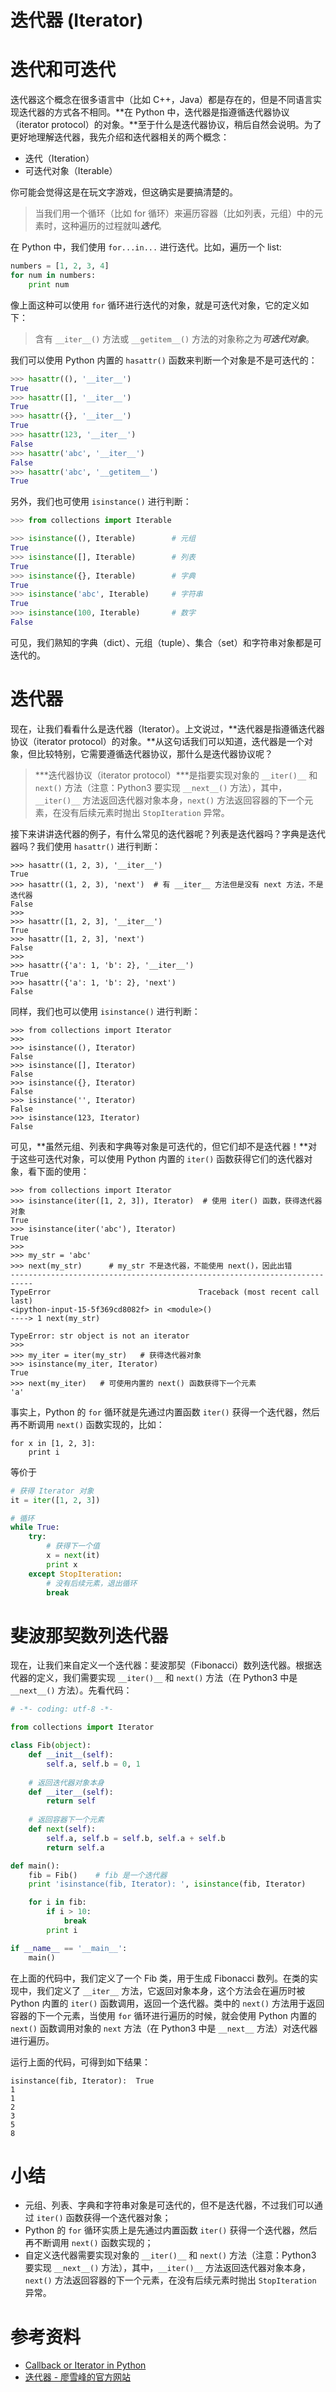 迭代器 (Iterator)
====

# 迭代和可迭代

迭代器这个概念在很多语言中（比如 C++，Java）都是存在的，但是不同语言实现迭代器的方式各不相同。**在 Python 中，迭代器是指遵循迭代器协议（iterator protocol）的对象。**至于什么是迭代器协议，稍后自然会说明。为了更好地理解迭代器，我先介绍和迭代器相关的两个概念：

- 迭代（Iteration）
- 可迭代对象（Iterable）

你可能会觉得这是在玩文字游戏，但这确实是要搞清楚的。

> 当我们用一个循环（比如 for 循环）来遍历容器（比如列表，元组）中的元素时，这种遍历的过程就叫***迭代***。

在 Python 中，我们使用 `for...in...` 进行迭代。比如，遍历一个 list:

```python
numbers = [1, 2, 3, 4]
for num in numbers:
    print num
```

像上面这种可以使用 `for` 循环进行迭代的对象，就是可迭代对象，它的定义如下：

> 含有 `__iter__()` 方法或 `__getitem__()` 方法的对象称之为***可迭代对象***。

我们可以使用 Python 内置的 `hasattr()` 函数来判断一个对象是不是可迭代的：

```python
>>> hasattr((), '__iter__')
True
>>> hasattr([], '__iter__')
True
>>> hasattr({}, '__iter__')
True
>>> hasattr(123, '__iter__')
False
>>> hasattr('abc', '__iter__')
False
>>> hasattr('abc', '__getitem__')
True
```

另外，我们也可使用 `isinstance()` 进行判断：

```python
>>> from collections import Iterable

>>> isinstance((), Iterable)        # 元组
True
>>> isinstance([], Iterable)        # 列表
True
>>> isinstance({}, Iterable)        # 字典
True
>>> isinstance('abc', Iterable)     # 字符串
True
>>> isinstance(100, Iterable)       # 数字
False
```

可见，我们熟知的字典（dict）、元组（tuple）、集合（set）和字符串对象都是可迭代的。

# 迭代器

现在，让我们看看什么是迭代器（Iterator）。上文说过，**迭代器是指遵循迭代器协议（iterator protocol）的对象。**从这句话我们可以知道，迭代器是一个对象，但比较特别，它需要遵循迭代器协议，那什么是迭代器协议呢？

> ***迭代器协议（iterator protocol）***是指要实现对象的 `__iter()__` 和 `next()` 方法（注意：Python3 要实现 `__next__()` 方法），其中，`__iter()__` 方法返回迭代器对象本身，`next()` 方法返回容器的下一个元素，在没有后续元素时抛出 `StopIteration` 异常。

接下来讲讲迭代器的例子，有什么常见的迭代器呢？列表是迭代器吗？字典是迭代器吗？我们使用 `hasattr()` 进行判断：

```
>>> hasattr((1, 2, 3), '__iter__')
True
>>> hasattr((1, 2, 3), 'next')  # 有 __iter__ 方法但是没有 next 方法，不是迭代器
False
>>>
>>> hasattr([1, 2, 3], '__iter__')
True
>>> hasattr([1, 2, 3], 'next')
False
>>>
>>> hasattr({'a': 1, 'b': 2}, '__iter__')
True
>>> hasattr({'a': 1, 'b': 2}, 'next')
False
```

同样，我们也可以使用 `isinstance()` 进行判断：

```
>>> from collections import Iterator
>>>
>>> isinstance((), Iterator)
False
>>> isinstance([], Iterator)
False
>>> isinstance({}, Iterator)
False
>>> isinstance('', Iterator)
False
>>> isinstance(123, Iterator)
False
```

可见，**虽然元组、列表和字典等对象是可迭代的，但它们却不是迭代器！**对于这些可迭代对象，可以使用 Python 内置的 `iter()` 函数获得它们的迭代器对象，看下面的使用：

```
>>> from collections import Iterator
>>> isinstance(iter([1, 2, 3]), Iterator)  # 使用 iter() 函数，获得迭代器对象
True
>>> isinstance(iter('abc'), Iterator)
True
>>>
>>> my_str = 'abc'
>>> next(my_str)      # my_str 不是迭代器，不能使用 next()，因此出错
---------------------------------------------------------------------------
TypeError                                 Traceback (most recent call last)
<ipython-input-15-5f369cd8082f> in <module>()
----> 1 next(my_str)

TypeError: str object is not an iterator
>>>
>>> my_iter = iter(my_str)   # 获得迭代器对象
>>> isinstance(my_iter, Iterator)
True
>>> next(my_iter)   # 可使用内置的 next() 函数获得下一个元素
'a'
```

事实上，Python 的 `for` 循环就是先通过内置函数 `iter()` 获得一个迭代器，然后再不断调用 `next()` 函数实现的，比如：

```
for x in [1, 2, 3]:
    print i
```

等价于

```python
# 获得 Iterator 对象
it = iter([1, 2, 3])

# 循环
while True:
    try:
        # 获得下一个值
        x = next(it)
        print x
    except StopIteration:
        # 没有后续元素，退出循环
        break
```

# 斐波那契数列迭代器

现在，让我们来自定义一个迭代器：斐波那契（Fibonacci）数列迭代器。根据迭代器的定义，我们需要实现 `__iter()__` 和 `next()` 方法（在 Python3 中是 `__next__()` 方法）。先看代码：

```python
# -*- coding: utf-8 -*-

from collections import Iterator

class Fib(object):
    def __init__(self):
        self.a, self.b = 0, 1
    
    # 返回迭代器对象本身
    def __iter__(self):
        return self
    
    # 返回容器下一个元素
    def next(self):
        self.a, self.b = self.b, self.a + self.b
        return self.a

def main():
    fib = Fib()    # fib 是一个迭代器
    print 'isinstance(fib, Iterator): ', isinstance(fib, Iterator)

    for i in fib:
        if i > 10:
            break
        print i

if __name__ == '__main__':
    main()
```

在上面的代码中，我们定义了一个 Fib 类，用于生成 Fibonacci 数列。在类的实现中，我们定义了 `__iter__` 方法，它返回对象本身，这个方法会在遍历时被 Python 内置的 `iter()` 函数调用，返回一个迭代器。类中的 `next()` 方法用于返回容器的下一个元素，当使用 `for` 循环进行遍历的时候，就会使用 Python 内置的 `next()` 函数调用对象的 `next` 方法（在 Python3 中是 `__next__` 方法）对迭代器进行遍历。

运行上面的代码，可得到如下结果：

```
isinstance(fib, Iterator):  True
1
1
2
3
5
8
```

# 小结

- 元组、列表、字典和字符串对象是可迭代的，但不是迭代器，不过我们可以通过 `iter()` 函数获得一个迭代器对象；
- Python 的 `for` 循环实质上是先通过内置函数 `iter()` 获得一个迭代器，然后再不断调用 `next()` 函数实现的；
- 自定义迭代器需要实现对象的 `__iter()__` 和 `next()` 方法（注意：Python3 要实现 `__next__()` 方法），其中，`__iter()__` 方法返回迭代器对象本身，`next()` 方法返回容器的下一个元素，在没有后续元素时抛出 `StopIteration` 异常。

# 参考资料

- [Callback or Iterator in Python](https://code-maven.com/callback-or-iterator-in-python)
- [迭代器 - 廖雪峰的官方网站](http://www.liaoxuefeng.com/wiki/0014316089557264a6b348958f449949df42a6d3a2e542c000/00143178254193589df9c612d2449618ea460e7a672a366000)


